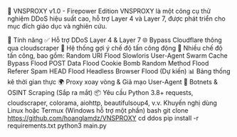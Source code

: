 🦊 VNSPROXY v1.0 - Firepower Edition
VNSPROXY là một công cụ thử nghiệm DDoS hiệu suất cao, hỗ trợ Layer 4 và Layer 7, được phát triển cho mục đích giáo dục và nghiên cứu.

🚀 Tính năng
✅ Hỗ trợ DDoS Layer 4 & Layer 7
🌐 Bypass Cloudflare thông qua cloudscraper
🧠 Hệ thống gợi ý chế độ tấn công động
🦾 Nhiều chế độ tấn công, bao gồm:
Random URI Flood
Slowloris
User-Agent Swarm
Cache Bypass Flood
POST Data Flood
Cookie Bomb
Random Method Flood
Referer Spam
HEAD Flood
Headless Browser Flood (Dự kiến)
📊 Bảng thống kê thời gian thực
🌍 Proxy xoay vòng & Giả mạo User-Agent
🔐 Botnets & OSINT Scraping (Sắp ra mắt)
📦 Yêu cầu
Python 3.8+
requests, cloudscraper, colorama, aiohttp, beautifulsoup4, v.v.
Khuyến nghị dùng Linux hoặc Termux (Windows hỗ trợ một phần)
bash
git clone https://github.com/hoanglamdz/VNSPROXY
cd ddos
pip install -r requirements.txt
python3 main.py